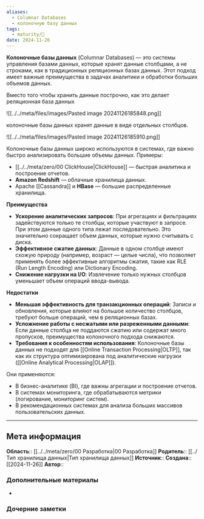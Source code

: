 ```yaml
---
aliases:
  - Columnar Databases
  - колоночную базу данных
tags:
  - maturity/🌱
date: 2024-11-26
---
```

**Колоночные базы данных** (Columnar Databases) — это системы управления базами данных, которые хранят данные столбцами, а не строками, как в традиционных реляционных базах данных. Этот подход имеет важные преимущества в задачах аналитики и обработки больших объемов данных.

Вместо того чтобы хранить данные построчно, как это делает реляционная база данных

![[../../meta/files/images/Pasted image 20241126185848.png]]

колоночные базы данных хранят данные в виде отдельных столбцов.

![[../../meta/files/images/Pasted image 20241126185910.png]]


Колоночные базы данных широко используются в системах, где важно быстро анализировать большие объемы данных. Примеры:
- [[../../meta/zero/00 ClickHouse|ClickHouse]] — быстрая аналитика и построение отчетов.
- **Amazon Redshift** — облачные хранилища данных.
- Apache [[Cassandra]] и **HBase** — большие распределенные хранилища.

**Преимущества**
- **Ускорение аналитических запросов**: При агрегациях и фильтрациях задействуются только те столбцы, которые участвуют в запросе. При этом данные одного типа лежат последовательно. Это значительно сокращает объем данных, которые нужно считывать с диска.
- **Эффективное сжатие данных**: Данные в одном столбце имеют схожую природу (например, возраст — целые числа), что позволяет применять более эффективные алгоритмы сжатия, такие как RLE (Run Length Encoding) или Dictionary Encoding.
- **Снижение нагрузки на I/O**: Извлечение только нужных столбцов уменьшает объем операций ввода-вывода.

**Недостатки**
- **Меньшая эффективность для транзакционных операций**: Записи и обновления, которые влияют на большое количество столбцов, требуют больше операций, чем в реляционных базах.
- **Усложнение работы с несжатыми или разреженными данными**: Если данные столбца не поддаются сжатию или содержат много пропусков, преимущества колоночного подхода снижаются.
- **Требования к особенностям использования**: Колоночные базы данных не подходят для [[Online Transaction Processing|OLTP]], так как их структура оптимизирована под аналитические нагрузки ([[Online Analytical Processing|OLAP]]).

Они применяются:
- В бизнес-аналитике (BI), где важны агрегации и построение отчетов.
- В системах мониторинга, где обрабатываются метрики (логирование, мониторинг систем).
- В рекомендационных системах для анализа больших массивов пользовательских данных.
***
## Мета информация
**Область**:: [[../../meta/zero/00 Разработка|00 Разработка]]
**Родитель**:: [[../Тип хранилища данных|Тип хранилища данных]]
**Источник**:: 
**Создана**:: [[2024-11-26]]
**Автор**:: 
### Дополнительные материалы
- 

### Дочерние заметки
<!-- QueryToSerialize: LIST FROM [[]] WHERE contains(Родитель, this.file.link) or contains(parents, this.file.link) -->

